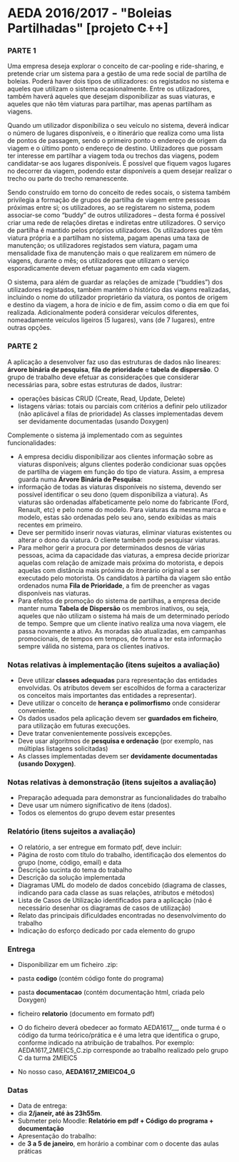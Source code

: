 # AEDA 2016/2017 - "Boleias Partilhadas" [projeto C++]

### PARTE 1

Uma empresa deseja explorar o conceito de car-pooling e ride-sharing, e pretende criar um sistema para a
gestão de uma rede social de partilha de boleias. Poderá haver dois tipos de utilizadores: os registados no
sistema e aqueles que utilizam o sistema ocasionalmente. Entre os utilizadores, também haverá aqueles que
desejam disponibilizar as suas viaturas, e aqueles que não têm viaturas para partilhar, mas apenas partilham as
viagens.

Quando um utilizador disponibiliza o seu veículo no sistema, deverá indicar o número de lugares disponíveis, e o
itinerário que realiza como uma lista de pontos de passagem, sendo o primeiro ponto o endereço de origem da
viagem e o último ponto o endereço de destino. Utilizadores que possam ter interesse em partilhar a viagem toda
ou trechos das viagens, podem candidatar-se aos lugares disponíveis. É possível que fiquem vagos lugares no
decorrer da viagem, podendo estar disponíveis a quem desejar realizar o trecho ou parte do trecho
remanescente.

Sendo construído em torno do conceito de redes socais, o sistema também privilegia a formação de grupos de
partilha de viagem entre pessoas próximas entre si; os utilizadores, ao se registarem no sistema, podem
associar-se como “buddy” de outros utilizadores – desta forma é possível criar uma rede de relações diretas e
indiretas entre utilizadores. O serviço de partilha é mantido pelos próprios utilizadores. Os utilizadores que têm
viatura própria e a partilham no sistema, pagam apenas uma taxa de manutenção; os utilizadores registados sem
viatura, pagam uma mensalidade fixa de manutenção mais o que realizarem em número de viagens, durante o
mês; os utilizadores que utilizam o serviço esporadicamente devem efetuar pagamento em cada viagem.

O sistema, para além de guardar as relações de amizade (“buddies”) dos utilizadores registados, também
mantém o histórico das viagens realizadas, incluindo o nome do utilizador proprietário da viatura, os pontos de
origem e destino da viagem, a hora de início e de fim, assim como o dia em que foi realizada. Adicionalmente
poderá considerar veículos diferentes, nomeadamente veículos ligeiros (5 lugares), vans (de 7 lugares), entre
outras opções.

### PARTE 2

A aplicação a desenvolver faz uso das estruturas de dados não lineares: **árvore binária de pesquisa**, **fila de
prioridade** e **tabela de dispersão**. O grupo de trabalho deve efetuar as considerações que considerar necessárias
para, sobre estas estruturas de dados, ilustrar:
 + operações básicas CRUD (Create, Read, Update, Delete)
 + listagens várias: totais ou parciais com critérios a definir pelo utilizador (não aplicável a filas de
prioridade)
As classes implementadas devem ser devidamente documentadas (usando Doxygen)

Complemente o sistema já implementado com as seguintes funcionalidades:

+ A empresa decidiu disponibilizar aos clientes informação sobre as viaturas disponíveis; alguns clientes poderão condicionar suas opções de partilha de viagem em função do tipo de viatura.  Assim, a empresa guarda numa **Árvore Binária de Pesquisa**:
 + informação de todas as viaturas disponíveis no sistema, devendo ser possível identificar o seu dono (quem disponibiliza a viatura). As viaturas são ordenadas alfabeticamente pelo nome do fabricante (Ford, Renault, etc) e pelo nome do modelo. Para viaturas da mesma marca e modelo, estas são ordenadas pelo seu ano, sendo exibidas as mais recentes em primeiro. 
 + Deve ser permitido inserir novas viaturas, eliminar viaturas existentes ou alterar o dono da viatura. O cliente também pode pesquisar viaturas.
+ Para melhor gerir a procura por determinados desnos de várias pessoas, acima da capacidade das viaturas, a empresa decide priorizar aquelas com relação de amizade mais próxima do motorista, e depois aquelas com distância mais próxima do itnerário original a ser executado pelo motorista. Os candidatos à partilha da viagem são então ordenados numa **Fila de Prioridade**, a fim de preencher as vagas disponíveis nas viaturas.
+ Para efeitos de promoção do sistema de partilhas, a empresa decide manter numa **Tabela de Dispersão** os membros inativos, ou seja, aqueles que não utilizam o sistema há mais de um determinado período de tempo. Sempre que um cliente inativo realiza uma nova viagem, ele passa novamente a ativo. As moradas são atualizadas, em campanhas promocionais, de tempos em tempos, de forma a ter esta informação sempre válida no sistema, para os clientes inativos.







### Notas relativas à implementação (itens sujeitos a avaliação)
+ Deve utilizar **classes adequadas** para representação das entidades envolvidas. Os atributos devem ser escolhidos de forma a caracterizar os conceitos mais importantes das entidades a representar).
+ Deve utilizar o conceito de **herança e polimorfismo** onde considerar conveniente.
+ Os dados usados pela aplicação devem ser **guardados em ficheiro**, para utilização em futuras execuções.
+ Deve tratar convenientemente possíveis excepções.
+ Deve usar algoritmos de **pesquisa e ordenação** (por exemplo, nas múltiplas listagens solicitadas) 
+ As classes implementadas devem ser **devidamente documentadas (usando Doxygen)**.

### Notas relativas à demonstração (itens sujeitos a avaliação)
+ Preparação adequada para demonstrar as funcionalidades do trabalho
+ Deve usar um número significativo de itens (dados).
+ Todos os elementos do grupo devem estar presentes

### Relatório (itens sujeitos a avaliação)
+ O relatório, a ser entregue em formato pdf, deve incluir:
 + Página de rosto com título do trabalho, identificação dos elementos do grupo (nome, código, email) e data
 + Descrição sucinta do tema do trabalho
 + Descrição da solução implementada
 + Diagramas UML do modelo de dados concebido (diagrama de classes, indicando para cada classe as suas relações, atributos e métodos)
 + Lista de Casos de Utilização identificados para a aplicação (não é necessário desenhar os diagramas de casos de utilização)
 + Relato das principais dificuldades encontradas no desenvolvimento do trabalho
 + Indicação do esforço dedicado por cada elemento do grupo

### Entrega
+ Disponibilizar em um ficheiro <NOME>.zip: 
 + pasta **codigo** (contém código fonte do programa)
 + pasta **documentacao** (contém documentação html, criada pelo Doxygen)
 + ficheiro **relatorio** (documento em formato pdf)

+ O <NOME> do ficheiro deverá obedecer ao formato AEDA1617_<TURMA>_<GRUPO>, onde turma é o código da turma teórico/prática e <GRUPO> é uma letra que identifica o grupo, conforme indicado na atribuição de trabalhos. Por exemplo: AEDA1617_2MIEIC5_C.zip corresponde ao trabalho realizado pelo grupo C da turma 2MIEIC5
 + No nosso caso, **AEDA1617_2MIEIC04_G**

### Datas
+ Data de entrega: 
 + dia **2/janeir, até às 23h55m**. 
 + Submeter pelo Moodle: **Relatório em pdf + Código do programa + documentação**
+ Apresentação do trabalho:  
 + de **3 a 5 de janeiro**, em horário a combinar com o docente das aulas práticas

